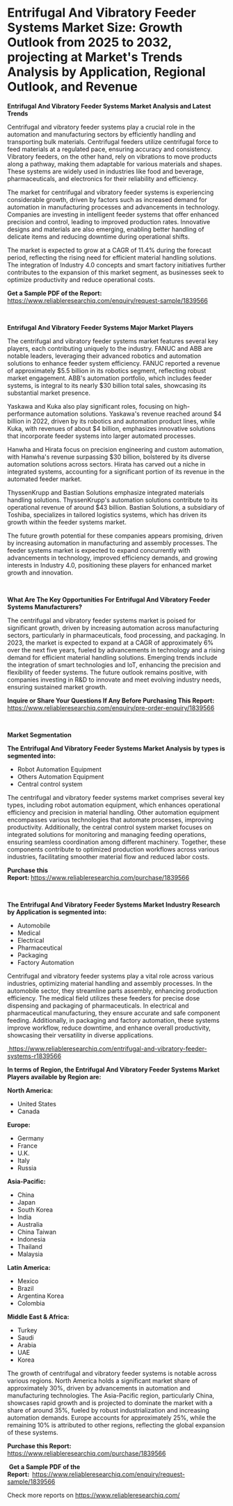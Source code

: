 <p><h1>Entrifugal And Vibratory Feeder Systems Market Size: Growth Outlook from 2025 to 2032, projecting at Market's Trends Analysis by Application, Regional Outlook, and Revenue</h1></p><p><strong>Entrifugal And Vibratory Feeder Systems Market Analysis and Latest Trends</strong></p>
<p><p>Centrifugal and vibratory feeder systems play a crucial role in the automation and manufacturing sectors by efficiently handling and transporting bulk materials. Centrifugal feeders utilize centrifugal force to feed materials at a regulated pace, ensuring accuracy and consistency. Vibratory feeders, on the other hand, rely on vibrations to move products along a pathway, making them adaptable for various materials and shapes. These systems are widely used in industries like food and beverage, pharmaceuticals, and electronics for their reliability and efficiency.</p><p>The market for centrifugal and vibratory feeder systems is experiencing considerable growth, driven by factors such as increased demand for automation in manufacturing processes and advancements in technology. Companies are investing in intelligent feeder systems that offer enhanced precision and control, leading to improved production rates. Innovative designs and materials are also emerging, enabling better handling of delicate items and reducing downtime during operational shifts.</p><p>The market is expected to grow at a CAGR of 11.4% during the forecast period, reflecting the rising need for efficient material handling solutions. The integration of Industry 4.0 concepts and smart factory initiatives further contributes to the expansion of this market segment, as businesses seek to optimize productivity and reduce operational costs.</p></p>
<p><strong>Get a Sample PDF of the Report:&nbsp;</strong> <a href="https://www.reliableresearchiq.com/enquiry/request-sample/1839566?utm_campaign=2743&utm_medium=2&utm_source=Github&utm_content=ia&utm_term=28022025&utm_id=entrifugal-and-vibratory-feeder-systems">https://www.reliableresearchiq.com/enquiry/request-sample/1839566</a></p>
<p>&nbsp;</p>
<p><strong>Entrifugal And Vibratory Feeder Systems Major Market Players</strong></p>
<p><p>The centrifugal and vibratory feeder systems market features several key players, each contributing uniquely to the industry. FANUC and ABB are notable leaders, leveraging their advanced robotics and automation solutions to enhance feeder system efficiency. FANUC reported a revenue of approximately $5.5 billion in its robotics segment, reflecting robust market engagement. ABB's automation portfolio, which includes feeder systems, is integral to its nearly $30 billion total sales, showcasing its substantial market presence.</p><p>Yaskawa and Kuka also play significant roles, focusing on high-performance automation solutions. Yaskawa's revenue reached around $4 billion in 2022, driven by its robotics and automation product lines, while Kuka, with revenues of about $4 billion, emphasizes innovative solutions that incorporate feeder systems into larger automated processes.</p><p>Hanwha and Hirata focus on precision engineering and custom automation, with Hanwha's revenue surpassing $30 billion, bolstered by its diverse automation solutions across sectors. Hirata has carved out a niche in integrated systems, accounting for a significant portion of its revenue in the automated feeder market.</p><p>ThyssenKrupp and Bastian Solutions emphasize integrated materials handling solutions. ThyssenKrupp's automation solutions contribute to its operational revenue of around $43 billion. Bastian Solutions, a subsidiary of Toshiba, specializes in tailored logistics systems, which has driven its growth within the feeder systems market.</p><p>The future growth potential for these companies appears promising, driven by increasing automation in manufacturing and assembly processes. The feeder systems market is expected to expand concurrently with advancements in technology, improved efficiency demands, and growing interests in Industry 4.0, positioning these players for enhanced market growth and innovation.</p></p>
<p>&nbsp;</p>
<p><strong>What Are The Key Opportunities For Entrifugal And Vibratory Feeder Systems Manufacturers?</strong></p>
<p><p>The centrifugal and vibratory feeder systems market is poised for significant growth, driven by increasing automation across manufacturing sectors, particularly in pharmaceuticals, food processing, and packaging. In 2023, the market is expected to expand at a CAGR of approximately 6% over the next five years, fueled by advancements in technology and a rising demand for efficient material handling solutions. Emerging trends include the integration of smart technologies and IoT, enhancing the precision and flexibility of feeder systems. The future outlook remains positive, with companies investing in R&D to innovate and meet evolving industry needs, ensuring sustained market growth.</p></p>
<p><strong>Inquire or Share Your Questions If Any Before Purchasing This Report:</strong> <a href="https://www.reliableresearchiq.com/enquiry/pre-order-enquiry/1839566?utm_campaign=2743&utm_medium=2&utm_source=Github&utm_content=ia&utm_term=28022025&utm_id=entrifugal-and-vibratory-feeder-systems">https://www.reliableresearchiq.com/enquiry/pre-order-enquiry/1839566</a></p>
<p>&nbsp;</p>
<p><strong>Market Segmentation</strong></p>
<p><strong>The Entrifugal And Vibratory Feeder Systems Market Analysis by types is segmented into:</strong></p>
<p><ul><li>Robot Automation Equipment</li><li>Others Automation Equipment</li><li>Central control system</li></ul></p>
<p><p>The centrifugal and vibratory feeder systems market comprises several key types, including robot automation equipment, which enhances operational efficiency and precision in material handling. Other automation equipment encompasses various technologies that automate processes, improving productivity. Additionally, the central control system market focuses on integrated solutions for monitoring and managing feeding operations, ensuring seamless coordination among different machinery. Together, these components contribute to optimized production workflows across various industries, facilitating smoother material flow and reduced labor costs.</p></p>
<p><strong>Purchase this Report:&nbsp;</strong><a href="https://www.reliableresearchiq.com/purchase/1839566?utm_campaign=2743&utm_medium=2&utm_source=Github&utm_content=ia&utm_term=28022025&utm_id=entrifugal-and-vibratory-feeder-systems">https://www.reliableresearchiq.com/purchase/1839566</a></p>
<p>&nbsp;</p>
<p><strong>The Entrifugal And Vibratory Feeder Systems Market Industry Research by Application is segmented into:</strong></p>
<p><ul><li>Automobile</li><li>Medical</li><li>Electrical</li><li>Pharmaceutical</li><li>Packaging</li><li>Factory Automation</li></ul></p>
<p><p>Centrifugal and vibratory feeder systems play a vital role across various industries, optimizing material handling and assembly processes. In the automobile sector, they streamline parts assembly, enhancing production efficiency. The medical field utilizes these feeders for precise dose dispensing and packaging of pharmaceuticals. In electrical and pharmaceutical manufacturing, they ensure accurate and safe component feeding. Additionally, in packaging and factory automation, these systems improve workflow, reduce downtime, and enhance overall productivity, showcasing their versatility in diverse applications.</p></p>
<p><a href="https://www.reliableresearchiq.com/entrifugal-and-vibratory-feeder-systems-r1839566?utm_campaign=2743&utm_medium=2&utm_source=Github&utm_content=ia&utm_term=28022025&utm_id=entrifugal-and-vibratory-feeder-systems">&nbsp;https://www.reliableresearchiq.com/entrifugal-and-vibratory-feeder-systems-r1839566</a></p>
<p><strong>In terms of Region, the Entrifugal And Vibratory Feeder Systems Market Players available by Region are:</strong></p>
<p>
    <p> <strong> North America: </strong>
        <ul>
            <li>United States</li>
            <li>Canada</li>
        </ul>
        </p> 
    <p> <strong> Europe: </strong>
        <ul>
            <li>Germany</li>
            <li>France</li>
            <li>U.K.</li>
            <li>Italy</li>
            <li>Russia</li>
        </ul>
        </p> 
    <p> <strong> Asia-Pacific: </strong>
        <ul>
            <li>China</li>
            <li>Japan</li>
            <li>South Korea</li>
            <li>India</li>
            <li>Australia</li>
            <li>China Taiwan</li>
            <li>Indonesia</li>
            <li>Thailand</li>
            <li>Malaysia</li>
        </ul>
        </p> 
    <p> <strong> Latin America: </strong>
        <ul>
            <li>Mexico</li>
            <li>Brazil</li>
            <li>Argentina Korea</li>
            <li>Colombia</li>
        </ul>
        </p> 
    <p> <strong> Middle East & Africa: </strong>
        <ul>
            <li>Turkey</li>
            <li>Saudi</li>
            <li>Arabia</li>
            <li>UAE</li>
            <li>Korea</li>
        </ul>
    </p>
    </p>
<p><p>The growth of centrifugal and vibratory feeder systems is notable across various regions. North America holds a significant market share of approximately 30%, driven by advancements in automation and manufacturing technologies. The Asia-Pacific region, particularly China, showcases rapid growth and is projected to dominate the market with a share of around 35%, fueled by robust industrialization and increasing automation demands. Europe accounts for approximately 25%, while the remaining 10% is attributed to other regions, reflecting the global expansion of these systems.</p></p>
<p><strong>Purchase this Report: </strong><a href="https://www.reliableresearchiq.com/purchase/1839566?utm_campaign=2743&utm_medium=2&utm_source=Github&utm_content=ia&utm_term=28022025&utm_id=entrifugal-and-vibratory-feeder-systems">https://www.reliableresearchiq.com/purchase/1839566</a></p>
<p>&nbsp;<strong>Get a Sample PDF of the Report:&nbsp;&nbsp;</strong><a href="https://www.reliableresearchiq.com/enquiry/request-sample/1839566?utm_campaign=2743&utm_medium=2&utm_source=Github&utm_content=ia&utm_term=28022025&utm_id=entrifugal-and-vibratory-feeder-systems">https://www.reliableresearchiq.com/enquiry/request-sample/1839566</a></p>
<p><strong></strong></p>
<p>Check more reports on <a href="https://www.reliableresearchiq.com/?utm_campaign=2743&utm_medium=2&utm_source=Github&utm_content=ia&utm_term=28022025&utm_id=entrifugal-and-vibratory-feeder-systems">https://www.reliableresearchiq.com/</a></p>